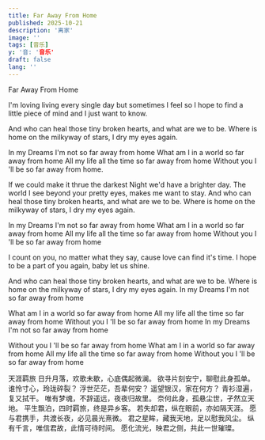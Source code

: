 ```yaml
---
title: Far Away From Home
published: 2025-10-21
description: '离家'
image: ''
tags: [音乐]
y: '音: '音乐'
draft: false
lang: ''
---
```


Far Away From Home

I'm loving living every single day but sometimes I feel so
I hope to find a little piece of mind and I just want to know.

And who can heal those tiny broken hearts, and what are we to be.
Where is home on the milkyway of stars, I dry my eyes again.

In my Dreams I'm not so far away from home
What am I in a world so far away from home
All my life all the time so far away from home
Without you I 'll be so far away from home.

If we could make it thrue the darkest Night we'd have a brighter day.
The world I see beyond your pretty eyes, makes me want to stay.
And who can heal those tiny broken hearts, and what are we to be.
Where is home on the milkyway of stars, I dry my eyes again.

In my Dreams I'm not so far away from home
What am I in a world so far away from home
All my life all the time so far away from home
Without you I 'll be so far away from home

I count on you, no matter what they say, cause love can find it's time.
I hope to be a part of you again, baby let us shine.

And who can heal those tiny broken hearts, and what are we to be.
Where is home on the milkyway of stars, I dry my eyes again.
In my Dreams I'm not so far away from home

What am I in a world so far away from home
All my life all the time so far away from home
Without you I 'll be so far away from home
In my Dreams I'm not so far away from home

Without you I 'll be so far away from home
What am I in a world so far away from home
All my life all the time so far away from home
Without you I 'll be so far away from home


天涯羁旅
日升月落，欢歌未歇，心底偶起微澜。
欲寻片刻安宁，聊慰此身孤单。
谁怜寸心，玲珑碎裂？
浮世茫茫，吾辈何安？
遥望银汉，家在何方？
青衫湿遍，复又拭干。
唯有梦魂，不辞遥远，夜夜归故里。
奈何此身，孤悬尘世，孑然立天地。
平生飘泊，四时羁旅，终是异乡客。
若失却君，纵在眼前，亦如隔天涯。
愿与君携手，共渡长夜，必见晨光熹微。
君之星眸，藏我天地，足以慰我风尘。
纵有千言，唯信君故，此情可待时间。
愿化流光，映君之侧，共此一世璀璨。



